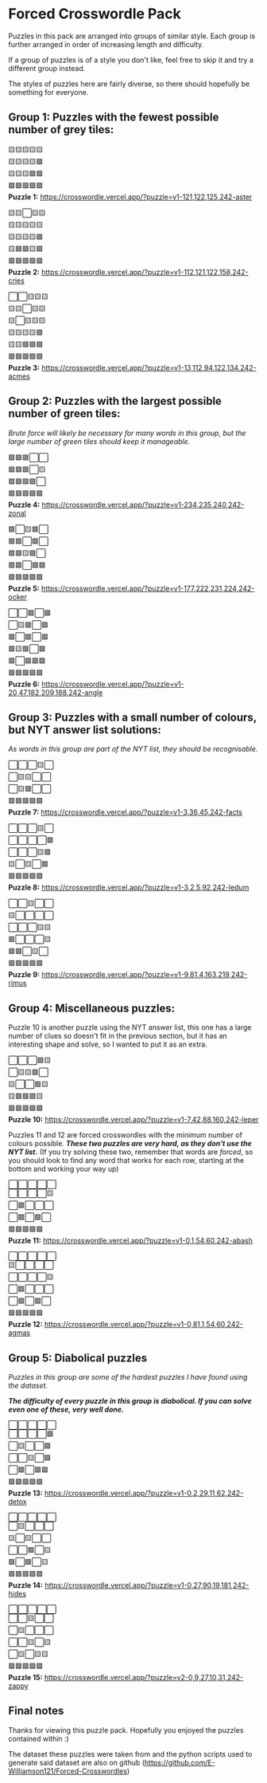 # Forced Crosswordle Pack

Puzzles in this pack are arranged into groups of similar style. Each group is further arranged in order of increasing length and difficulty.

If a group of puzzles is of a style you don't like, feel free to skip it and try a different group instead.

The styles of puzzles here are fairly diverse, so there should hopefully be something for everyone.

## Group 1: Puzzles with the fewest possible number of grey tiles:

🟨🟨🟨🟨🟨  
🟨🟨🟨🟨🟩  
🟨🟨🟨🟩🟩  
🟩🟩🟩🟩🟩  
**Puzzle 1:** https://crosswordle.vercel.app/?puzzle=v1-121,122,125,242-aster

🟨🟨⬜🟨🟨  
🟨🟨🟨🟨🟨  
🟨🟨🟨🟨🟩  
🟨🟩🟩🟨🟩  
🟩🟩🟩🟩🟩  
**Puzzle 2:** https://crosswordle.vercel.app/?puzzle=v1-112,121,122,158,242-cries

⬜⬜🟨🟨🟨  
🟨🟨⬜🟨🟨  
🟨⬜🟨🟨🟨  
🟨🟨🟨🟨🟩  
🟨🟨🟩🟩🟩  
🟩🟩🟩🟩🟩  
**Puzzle 3:** https://crosswordle.vercel.app/?puzzle=v1-13,112,94,122,134,242-acmes

## Group 2: Puzzles with the largest possible number of green tiles:

*Brute force will likely be necessary for many words in this group, but the large number of green tiles should keep it manageable.*

🟩🟩🟩⬜⬜  
🟩🟩🟩⬜🟨  
🟩🟩🟩🟩⬜  
🟩🟩🟩🟩🟩  
**Puzzle 4:** https://crosswordle.vercel.app/?puzzle=v1-234,235,240,242-zonal

🟩⬜🟨🟩⬜  
🟩🟩⬜🟩⬜  
🟩🟩🟨🟩⬜  
🟩🟩⬜🟩🟩  
🟩🟩🟩🟩🟩  
**Puzzle 5:** https://crosswordle.vercel.app/?puzzle=v1-177,222,231,224,242-ocker

⬜⬜🟩⬜🟩  
⬜🟨🟩⬜🟩  
🟩⬜🟩⬜🟩  
🟩🟨🟩⬜🟩  
🟩⬜🟩🟩🟩  
🟩🟩🟩🟩🟩  
**Puzzle 6:** https://crosswordle.vercel.app/?puzzle=v1-20,47,182,209,188,242-angle

## Group 3: Puzzles with a small number of colours, but NYT answer list solutions:

*As words in this group are part of the NYT list, they should be recognisable.*

⬜⬜⬜🟨⬜  
⬜🟨🟨⬜⬜  
⬜🟨🟩⬜⬜  
🟩🟩🟩🟩🟩  
**Puzzle 7:** https://crosswordle.vercel.app/?puzzle=v1-3,36,45,242-facts

⬜⬜⬜🟨⬜  
⬜⬜⬜⬜🟩  
⬜⬜⬜🟨🟩  
🟨⬜🟨⬜🟩  
🟩🟩🟩🟩🟩  
**Puzzle 8:** https://crosswordle.vercel.app/?puzzle=v1-3,2,5,92,242-ledum

⬜⬜🟨⬜⬜  
🟨⬜⬜⬜⬜  
⬜⬜⬜🟨🟨  
🟩⬜⬜⬜🟨  
🟩🟩⬜🟨⬜  
🟩🟩🟩🟩🟩  
**Puzzle 9:** https://crosswordle.vercel.app/?puzzle=v1-9,81,4,163,219,242-rimus

## Group 4: Miscellaneous puzzles:

Puzzle 10 is another puzzle using the NYT answer list, this one has a large number of clues so doesn't fit in the previous section, but it has an interesting shape and solve, so I wanted to put it as an extra.

⬜⬜⬜🟩🟨  
⬜🟨🟨🟩⬜  
🟨⬜⬜🟩🟨  
🟨🟩🟩🟩🟨  
🟩🟩🟩🟩🟩  
**Puzzle 10:** https://crosswordle.vercel.app/?puzzle=v1-7,42,88,160,242-leper

Puzzles 11 and 12 are forced crosswordles with the minimum number of colours possible. ***These two puzzles are very hard, as they don't use the NYT list.***
(If you try solving these two, remember that words are *forced*, so you should look to find any word that works for each row, starting at the bottom and working your way up)

⬜⬜⬜⬜⬜  
⬜⬜⬜⬜🟨  
⬜🟩⬜⬜⬜  
⬜🟩⬜🟩⬜  
🟩🟩🟩🟩🟩  
**Puzzle 11:** https://crosswordle.vercel.app/?puzzle=v1-0,1,54,60,242-abash

⬜⬜⬜⬜⬜  
🟨⬜⬜⬜⬜  
⬜⬜⬜⬜🟨  
⬜🟩⬜⬜⬜  
⬜🟩⬜🟩⬜  
🟩🟩🟩🟩🟩  
**Puzzle 12:** https://crosswordle.vercel.app/?puzzle=v1-0,81,1,54,60,242-agmas

## Group 5: Diabolical puzzles

*Puzzles in this group are some of the hardest puzzles I have found using the dataset.*
 
***The difficulty of every puzzle in this group is diabolical. If you can solve even one of these, very well done.***

⬜⬜⬜⬜⬜  
⬜⬜⬜⬜🟩  
⬜🟨⬜⬜🟩  
⬜⬜🟨⬜🟩  
⬜🟩⬜🟩🟩  
🟩🟩🟩🟩🟩  
**Puzzle 13:** https://crosswordle.vercel.app/?puzzle=v1-0,2,29,11,62,242-detox

⬜⬜⬜⬜⬜  
⬜🟨⬜⬜⬜  
🟨⬜🟨⬜⬜  
⬜⬜🟩⬜🟨  
🟩⬜🟩⬜🟨  
🟩🟩🟩🟩🟩  
**Puzzle 14:** https://crosswordle.vercel.app/?puzzle=v1-0,27,90,19,181,242-hides

⬜⬜⬜⬜⬜  
⬜⬜🟨⬜⬜  
⬜🟨⬜⬜⬜  
⬜⬜🟨⬜🟨  
⬜🟨⬜🟨🟨  
🟩🟩🟩🟩🟩  
**Puzzle 15:** https://crosswordle.vercel.app/?puzzle=v2-0,9,27,10,31,242-zappy

## Final notes

Thanks for viewing this puzzle pack. Hopefully you enjoyed the puzzles contained within \:)

The dataset these puzzles were taken from and the python scripts used to generate said dataset are also on github (https://github.com/E-Williamson121/Forced-Crosswordles)
